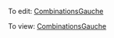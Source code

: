 To edit: [CombinationsGauche](CombinationsGauche.html)

To view: [CombinationsGauche](https://htmlpreview.github.io?http://github.com/johnwcowan/blob/master/CombinationsGauche.html)
